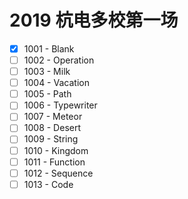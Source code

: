 # 2019 杭电多校第一场

- [x] 1001 - Blank
- [ ] 1002 - Operation
- [ ] 1003 - Milk
- [ ] 1004 - Vacation
- [ ] 1005 - Path     
- [ ] 1006 - Typewriter
- [ ] 1007 - Meteor
- [ ] 1008 - Desert
- [ ] 1009 - String
- [ ] 1010 - Kingdom 
- [ ] 1011 - Function
- [ ] 1012 - Sequence
- [ ] 1013 - Code
